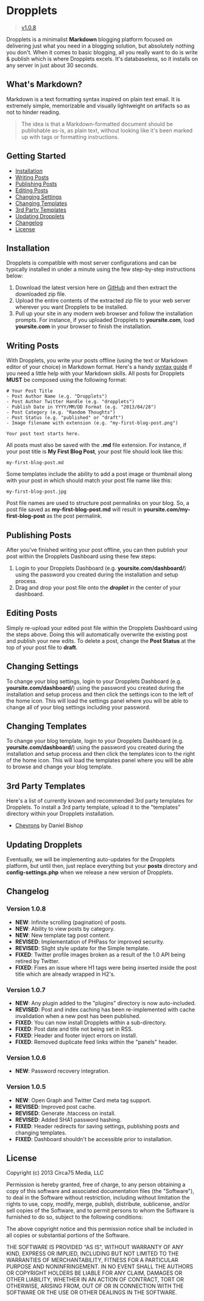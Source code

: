Dropplets
=========

> [v1.0.8](#version-108)

Dropplets is a minimalist **Markdown** blogging platform focused on delivering just what you need in a blogging solution, but absolutely nothing you don't. When it comes to basic blogging, all you really want to do is write & publish which is where Dropplets excels. It's databaseless, so it installs on any server in just about 30 seconds. 

## What's Markdown?
Markdown is a text formatting syntax inspired on plain text email. It is extremely simple, memorizable and visually lightweight on artifacts so as not to hinder reading.

> The idea is that a Markdown-formatted document should be publishable as-is, as plain text, without looking like it's been marked up with tags or formatting instructions.

## Getting Started
- [Installation](#installation)
- [Writing Posts](#writing-posts)
- [Publishing Posts](#publishing-posts)
- [Editing Posts](#editing-posts)
- [Changing Settings](#changing-settings)
- [Changing Templates](#changing-templates)
- [3rd Party Templates](#3rd-party-templates)
- [Updating Dropplets](#updating-dropplets)
- [Changelog](#changelog)
- [License](#license)

## Installation
Dropplets is compatible with most server configurations and can be typically installed in under a minute using the few step-by-step instructions below:

1. Download the latest version here on [GitHub](https://github.com/circa75/dropplets/archive/master.zip) and then extract the downloaded zip file.
3. Upload the entire contents of the extracted zip file to your web server wherever you want Dropplets to be installed. 
4. Pull up your site in any modern web browser and follow the installation prompts. For instance, if you uploaded Dropplets to **yoursite.com**, load **yoursite.com** in your browser to finish the installation.

## Writing Posts
With Dropplets, you write your posts offline (using the text or Markdown editor of your choice) in Markdown format. Here's a handy [syntax guide](https://github.com/circa75/dropplets/wiki/Markdown-Syntax-Guide) if you need a little help with your Markdown skills. All posts for Dropplets **MUST** be composed using the following format:

    # Your Post Title
    - Post Author Name (e.g. "Dropplets")
    - Post Author Twitter Handle (e.g. "dropplets")
    - Publish Date in YYYY/MM/DD Format (e.g. "2013/04/28")
    - Post Category (e.g. "Random Thoughts")
    - Post Status (e.g. "published" or "draft")
    - Image filename with extension (e.g. "my-first-blog-post.png")

    Your post text starts here. 
    
All posts must also be saved with the **.md** file extension. For instance, if your post title is **My First Blog Post**, your post file should look like this:

    my-first-blog-post.md

Some templates include the ability to add a post image or thumbnail along with your post in which should match your post file name like this:

    my-first-blog-post.jpg

Post file names are used to structure post permalinks on your blog. So, a post file saved as **my-first-blog-post.md** will result in **yoursite.com/my-first-blog-post** as the post permalink.

## Publishing Posts
After you've finished writing your post offline, you can then publish your post within the Dropplets Dashboard using these few steps:

1. Login to your Dropplets Dashboard (e.g. **yoursite.com/dashboard/**) using the password you created during the installation and setup process.
2. Drag and drop your post file onto the ***droplet*** in the center of your dashboard.

## Editing Posts
Simply re-upload your edited post file within the Dropplets Dashboard using the steps above. Doing this will automatically overwrite the existing post and publish your new edits. To delete a post, change the **Post Status** at the top of your post file to **draft**.

## Changing Settings
To change your blog settings, login to your Dropplets Dashboard (e.g. **yoursite.com/dashboard/**) using the password you created during the installation and setup process and then click the settings icon to the left of the home icon. This will load the settings panel where you will be able to change all of your blog settings including your password.

## Changing Templates
To change your blog template, login to your Dropplets Dashboard (e.g. **yoursite.com/dashboard/**) using the password you created during the installation and setup process and then click the templates icon to the right of the home icon. This will load the templates panel where you will be able to browse and change your blog template.

## 3rd Party Templates
Here's a list of currently known and recommended 3rd party templates for Dropplets. To install a 3rd party template, upload it to the "templates" directory within your Dropplets installation.

- [Chevrons](https://github.com/bishless/chevrons) by Daniel Bishop

## Updating Dropplets
Eventually, we will be implementing auto-updates for the Dropplets platform, but until then, just replace everything but your **posts** directory and **config-settings.php** when we release a new version of Dropplets.

## Changelog

### Version 1.0.8
- **NEW**: Infinite scrolling (pagination) of posts.
- **NEW**: Ability to view posts by category.
- **NEW**: New template tag post content.
- **REVISED**: Implementation of PHPass for improved security.
- **REVISED**: Slight style update for the Simple template.
- **FIXED**: Twitter profile images broken as a result of the 1.0 API being retired by Twitter.
- **FIXED**: Fixes an issue where H1 tags were being inserted inside the post title which are already wrapped in H2's.

### Version 1.0.7
- **NEW**: Any plugin added to the "plugins" directory is now auto-included.
- **REVISED**: Post and index caching has been re-implemented with cache invalidation when a new post has been published.
- **FIXED**: You can now install Dropplets within a sub-directory.
- **FIXED**: Post date and title not being set in RSS.
- **FIXED**: Header and footer inject errors on install.
- **FIXED**: Removed duplicate feed links within the "panels" header.

### Version 1.0.6
- **NEW**: Password recovery integration.

### Version 1.0.5
- **NEW**: Open Graph and Twitter Card meta tag support.
- **REVISED**: Improved post cache.
- **REVISED**: Generate .htaccess on install.
- **REVISED**: Added SHA1 password hashing.
- **FIXED**: Header redirects for saving settings, publishing posts and changing templates.
- **FIXED**: Dashboard shouldn't be accessible prior to installation.

## License
Copyright (c) 2013 Circa75 Media, LLC

Permission is hereby granted, free of charge, to any person obtaining a copy of this software and associated documentation files (the "Software"), to deal in the Software without restriction, including without limitation the rights to use, copy, modify, merge, publish, distribute, sublicense, and/or sell copies of the Software, and to permit persons to whom the Software is furnished to do so, subject to the following conditions:

The above copyright notice and this permission notice shall be included in all copies or substantial portions of the Software.

THE SOFTWARE IS PROVIDED "AS IS", WITHOUT WARRANTY OF ANY KIND, EXPRESS OR IMPLIED, INCLUDING BUT NOT LIMITED TO THE WARRANTIES OF MERCHANTABILITY, FITNESS FOR A PARTICULAR PURPOSE AND NONINFRINGEMENT. IN NO EVENT SHALL THE AUTHORS OR COPYRIGHT HOLDERS BE LIABLE FOR ANY CLAIM, DAMAGES OR OTHER LIABILITY, WHETHER IN AN ACTION OF CONTRACT, TORT OR OTHERWISE, ARISING FROM, OUT OF OR IN CONNECTION WITH THE SOFTWARE OR THE USE OR OTHER DEALINGS IN THE SOFTWARE.
